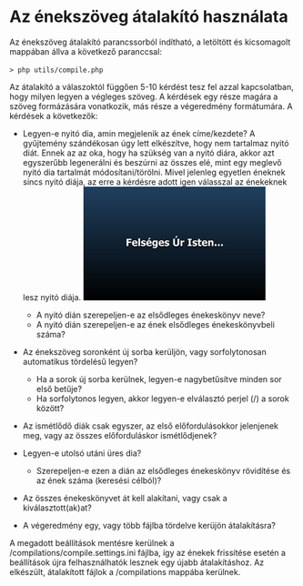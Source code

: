 # Az énekszöveg átalakító használata

Az énekszöveg átalakító parancssorból indítható, a letöltött és kicsomagolt mappában állva a következő paranccsal:

`> php utils/compile.php`

Az átalakító a válaszoktól függően 5-10 kérdést tesz fel azzal kapcsolatban, hogy milyen legyen a végleges szöveg.
A kérdések egy része magára a szöveg formázására vonatkozik, más része a végeredmény formátumára.
A kérdések a következők:
* Legyen-e nyitó dia, amin megjelenik az ének címe/kezdete?
  A gyűjtemény szándékosan úgy lett elkészítve, hogy nem tartalmaz nyitó diát. Ennek az az oka, hogy ha szükség van a nyitó diára, akkor azt egyszerűbb legenerálni és beszúrni az összes elé, mint egy meglevő nyitó dia tartalmát módosítani/törölni. Mivel jelenleg egyetlen éneknek sincs nyitó diája, az erre a kérdésre adott igen válasszal az énekeknek lesz nyitó diája.
  ![Screenshot about title slide](./images/01.title_slide.png)
  
  * A nyitó dián szerepeljen-e az elsődleges énekeskönyv neve?
  * A nyitó dián szerepeljen-e az ének elsődleges énekeskönyvbeli száma?
* Az énekszöveg soronként új sorba kerüljön, vagy sorfolytonosan automatikus tördelésű legyen?
  * Ha a sorok új sorba kerülnek, legyen-e nagybetűsítve minden sor első betűje?
  * Ha sorfolytonos legyen, akkor legyen-e elválasztó perjel (/) a sorok között?
* Az ismétlődő diák csak egyszer, az első előfordulásokkor jelenjenek meg, vagy az összes előforduláskor ismétlődjenek?
* Legyen-e utolsó utáni üres dia?
  * Szerepeljen-e ezen a dián az elsődleges énekeskönyv rövidítése és az ének száma (keresési célból)?
* Az összes énekeskönyvet át kell alakítani, vagy csak a kiválasztott(ak)at?
* A végeredmény egy, vagy több fájlba tördelve kerüjön átalakításra?

A megadott beállítások mentésre kerülnek a /compilations/compile.settings.ini fájlba, így az énekek frissítése esetén a beállítások újra felhasználhatók lesznek egy újabb átalakításhoz.
Az elkészült, átalakított fájlok a /compilations mappába kerülnek.

